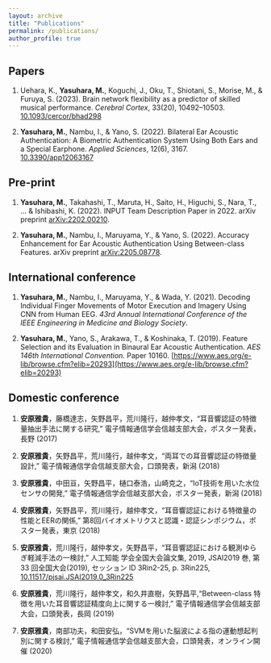 ```yaml
---
layout: archive
title: "Publications"
permalink: /publications/
author_profile: true
---
```


## Papers

1. Uehara, K., **Yasuhara, M.**, Koguchi, J., Oku, T., Shiotani, S., Morise, M., & Furuya, S. (2023). Brain network flexibility as a predictor of skilled musical performance. *Cerebral Cortex*, 33(20), 10492–10503. [10.1093/cercor/bhad298](https://doi.org/10.1093/cercor/bhad298)

1. **Yasuhara, M.**, Nambu, I., & Yano, S. (2022). Bilateral Ear Acoustic Authentication: A Biometric Authentication System Using Both Ears and a Special Earphone. *Applied Sciences*, 12(6), 3167. [10.3390/app12063167](https://doi.org/10.3390/app12063167)


## Pre-print

1. **Yasuhara, M.**, Takahashi, T., Maruta, H., Saito, H., Higuchi, S., Nara, T., ... & Ishibashi, K. (2022). INPUT Team Description Paper in 2022. arXiv preprint [arXiv:2202.00210](https://arxiv.org/abs/2202.00210).

1. **Yasuhara, M.**, Nambu, I., Maruyama, Y., & Yano, S. (2022). Accuracy Enhancement for Ear Acoustic Authentication Using Between-class Features. arXiv preprint [arXiv:2205.08778](https://arxiv.org/abs/2205.08778).


## International conference
1. **Yasuhara, M.**, Nambu, I., Maruyama, Y., & Wada, Y. (2021). Decoding Individual Finger Movements of Motor Execution and Imagery Using CNN from Human EEG. *43rd Annual International Conference of the IEEE Engineering in Medicine and Biology Society*.

1. **Yasuhara, M.**, Yano, S., Arakawa, T., & Koshinaka, T. (2019). Feature Selection and its Evaluation in Binaural Ear Acoustic Authentication. *AES 146th International Convention.* Paper 10160. [https://www.aes.org/e-lib/browse.cfm?elib=20293](https://www.aes.org/e-lib/browse.cfm?elib=20293)


## Domestic conference
1. **安原雅貴**，藤橋達志，矢野昌平，荒川隆行，越仲孝文，“耳音響認証の特徴量抽出手法に関する研究,” 電子情報通信学会信越支部大会，ポスター発表，長野 (2017)

1. **安原雅貴**，矢野昌平，荒川隆行，越仲孝文，“両耳での耳音響認証の特徴量設計,” 電子情報通信学会信越支部大会，口頭発表，新潟 (2018)

1. **安原雅貴**，中田亘，矢野昌平，樋口泰浩，山崎克之，“IoT技術を用いた水位センサの開発,” 電子情報通信学会信越支部大会，ポスター発表，新潟 (2018)

1. **安原雅貴**，矢野昌平，荒川隆行，越仲孝文，“耳音響認証における特徴量の性能とEERの関係,” 第8回バイオメトリクスと認識・認証シンポジウム，ポスター発表，東京 (2018)

1. **安原雅貴**，荒川隆行，越仲孝文，矢野昌平，“耳音響認証における観測ゆらぎ軽減手法の一検討,” 人工知能 学会全国大会論文集, 2019, JSAI2019 巻, 第 33 回全国大会(2019), セッション ID 3Rin2-25, p. 3Rin225,
[10.11517/pjsai.JSAI2019.0_3Rin225](https://doi.org/10.11517/pjsai.JSAI2019.0_3Rin225)

1. **安原雅貴**，荒川隆行，越仲孝文，和久井直樹，矢野昌平,“Between-class 特徴を用いた耳音響認証精度向上に関する一検討,” 電子情報通信学会信越支部大会，口頭発表，長岡 (2019)

1. **安原雅貴**，南部功夫，和田安弘，“SVMを用いた脳波による指の運動想起判別に関する検討,” 電子情報通信学会信越支部大会，口頭発表，オンライン開催 (2020)